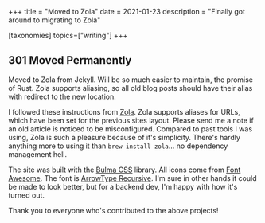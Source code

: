 +++
title = "Moved to Zola"
date = 2021-01-23
description = "Finally got around to migrating to Zola"

[taxonomies]
topics=["writing"]
+++

## 301 Moved Permanently

Moved to Zola from Jekyll. Will be so much easier to maintain, the promise of Rust. Zola supports aliasing, so all old blog posts should have their alias with redirect to the new location.

I followed these instructions from [Zola](https://www.getzola.org/documentation/getting-started/overview/). Zola supports aliases for URLs, which have been set for the previous sites layout. Please send me a note if an old article is noticed to be misconfigured. Compared to past tools I was using, Zola is such a pleasure because of it's simplicity. There's hardly anything more to using it than `brew install zola`... no dependency management hell.

The site was built with the [Bulma CSS](https://bulma.io) library. All icons come from [Font Awesome](https://fontawesome.com). The font is [ArrowType Recursive](https://www.recursive.design). I'm sure in other hands it could be made to look better, but for a backend dev, I'm happy with how it's turned out.

Thank you to everyone who's contributed to the above projects!
